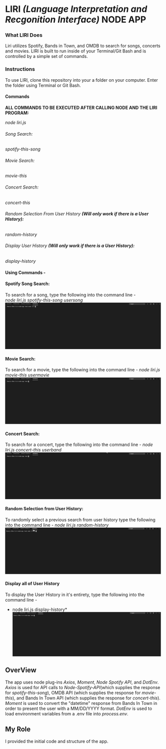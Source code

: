 # **LIRI *(Language Interpretation and Recgonition Interface)* NODE APP** 


### What LIRI Does
Liri utilizes Spotify, Bands in Town, and OMDB to search for songs, concerts and movies. LIRI is built to run inside of your Terminal/Git Bash and is controlled by a simple set of commands. 


### Instructions
To use LIRI, clone this repository into your a folder on your computer. Enter the folder using Terminal or Git Bash. 

#### Commands
**ALL COMMANDS TO BE EXECUTED AFTER CALLING NODE AND THE LIRI PROGRAM:**

*node liri.js*
###### Song Search:
*spotify-this-song*
###### Movie Search:
*movie-this*
###### Concert Search:
*concert-this*
###### Random Selection From User History **(Will only work if there is a User History):**
*random-history*
###### Display User History **(Will only work if there is a User History):**
*display-history*

#### Using Commands - 
#### Spotify Song Search:
To search for a song, type the following into the command line -  
  *node liri.js spotify-this-song usersong*
  ![](songsearch.gif)

#### Movie Search:
To search for a movie, type the following into the command line -
  *node liri.js movie-this usermovie*
  ![](moviesearch.gif)
  
#### Concert Search:
To search for a concert, type the following into the command line - 
  *node liri.js concert-this userband*
  ![](concertsearch.gif)
 
#### Random Selection from User History:
To randomly select a previous search from user history type the following into the command line -
  *node liri.js random-history*
  ![](randomhistory.gif)
 
#### Display all of User History
To display the User History in it's entirety, type the following into the command line - 
  * node liri.js display-history*
  ![](displayhistory.gif)


## OverView
The app uses node plug-ins *Axios*, *Moment*, *Node Spotify API*, and *DotEnv*. *Axios* is used for API calls to *Node-Spotify-API*(which supplies the response for *spotify-this-song*), OMDB API (which supplies the response for *movie-this*), and Bands In Town API (which supplies the response for *concert-this*).
*Moment* is used to convert the "datetime" response from Bands In Town in order to present the user with a MM/DD/YYYY format.
*DotEnv* is used to load environment variables from a .env file into *process.env*.

## My Role
I provided the initial code and structure of the app. 
